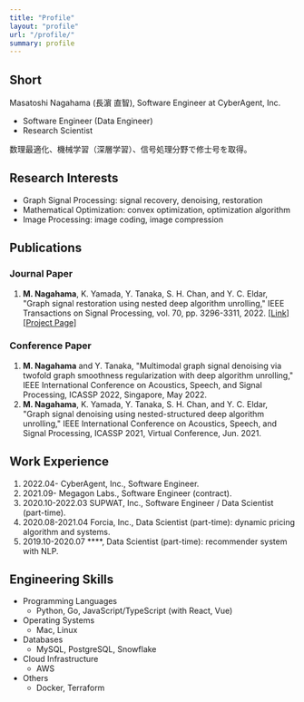 ```yaml
---
title: "Profile"
layout: "profile"
url: "/profile/"
summary: profile
---
```


## Short

Masatoshi Nagahama (長濵 直智), Software Engineer at CyberAgent, Inc.

- Software Engineer (Data Engineer)
- Research Scientist

数理最適化、機械学習（深層学習）、信号処理分野で修士号を取得。

## Research Interests

- Graph Signal Processing: signal recovery, denoising, restoration
- Mathematical Optimization: convex optimization, optimization algorithm
- Image Processing: image coding, image compression

## Publications

### Journal Paper

1. **M. Nagahama**, K. Yamada, Y. Tanaka, S. H. Chan, and Y. C. Eldar, "Graph signal restoration using nested deep algorithm unrolling," IEEE Transactions on Signal Processing, vol. 70, pp. 3296-3311, 2022.
[[Link]](https://ieeexplore.ieee.org/stamp/stamp.jsp?arnumber=9796141)
[[Project Page]](https://mnagaa.github.io/graph-signal-restoration-using-nested-deep-algorithm-unrolling/)

### Conference Paper

1. **M. Nagahama** and Y. Tanaka, "Multimodal graph signal denoising via twofold graph smoothness regularization with deep algorithm unrolling," IEEE International Conference on Acoustics, Speech, and Signal Processing, ICASSP 2022, Singapore, May 2022.
1. **M. Nagahama**, K. Yamada, Y. Tanaka, S. H. Chan, and Y. C. Eldar, "Graph signal denoising using nested-structured deep algorithm unrolling," IEEE International Conference on Acoustics, Speech, and Signal Processing, ICASSP 2021, Virtual Conference, Jun. 2021.

## Work Experience

1. 2022.04- CyberAgent, Inc., Software Engineer.
1. 2021.09- Megagon Labs., Software Engineer (contract).
1. 2020.10-2022.03 SUPWAT, Inc., Software Engineer / Data Scientist (part-time).
1. 2020.08-2021.04 Forcia, Inc., Data Scientist (part-time): dynamic pricing algorithm and systems.
1. 2019.10-2020.07 \****, Data Scientist (part-time): recommender system with NLP.

## Engineering Skills

- Programming Languages
  - Python, Go, JavaScript/TypeScript (with React, Vue)
- Operating Systems
  - Mac, Linux
- Databases
  - MySQL, PostgreSQL, Snowflake
- Cloud Infrastructure
  - AWS
- Others
  - Docker, Terraform
